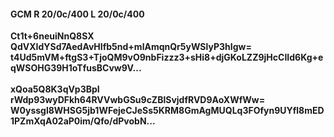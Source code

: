 #### GCM R 20/0c/400 L 20/0c/400
**Ct1t+6neuiNnQ8SX**<br/>**QdVXIdYSd7AedAvHIfb5nd+mlAmqnQr5yWSlyP3hIgw=**<br/>**t4Ud5mVM+ftgS3+TjoQM9vO9nbFizzz3+sHi8+djGKoLZZ9jHcCIId6Kg+eqWSOHG39H1oTfusBCvw9V...**<br/><br/>
**xQoa5Q8K3qVp3BpI**<br/>**rWdp93wyDFkh64RVVwbGSu9cZBlSvjdfRVD9AoXWfWw=**<br/>**W0yssgl8WHSG5jb1WFejeCJeSs5KRM8GmAgMUQLq3FOfyn9UYfl8mED1PZmXqA02aP0im/Qfo/dPvobN...**